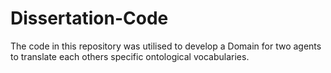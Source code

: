 # Dissertation-Code
The code in this repository was utilised to develop a Domain for two agents to translate each others specific ontological vocabularies.
